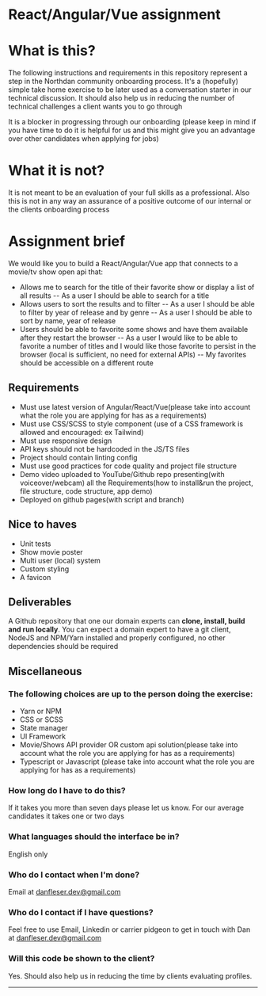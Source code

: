 # React/Angular/Vue assignment
# What is this?

The following instructions and requirements in this repository represent a step in the Northdan community onboarding process. It's a (hopefully) simple take home exercise to be later used as a conversation starter in our technical discussion. It should also help us in reducing the number of technical challenges a client wants you to go through

It is a blocker in progressing through our onboarding (please keep in mind if you have time to do it is helpful for us and this might give you an advantage over other candidates when applying for jobs)

# What it is not?

It is not meant to be an evaluation of your full skills as a professional. Also this is not in any way an assurance of a positive outcome of our internal or the clients onboarding process

# Assignment brief

We would like you to build a React/Angular/Vue app that connects to a movie/tv show open api that:

- Allows me to search for the title of their favorite show or display a list of all results
-- As a user I should be able to search for a title
- Allows users to sort the results and to filter
-- As a user I should be able to filter by year of release and by genre
-- As a user I should be able to sort by name, year of release
- Users should be able to favorite some shows and have them available after they restart the browser
-- As a user I would like to be able to favorite a number of titles and I would like those favorite to persist in the browser (local is sufficient, no need for external APIs)
-- My favorites should be accessible on a different route

## Requirements

- Must use latest version of Angular/React/Vue(please take into account what the role you are applying for has as a requirements)
- Must use CSS/SCSS to style component (use of a CSS framework is allowed and encouraged: ex Tailwind)
- Must use responsive design
- API keys should not be hardcoded in the JS/TS files
- Project should contain linting config
- Must use good practices for code quality and  project file structure
- Demo video uploaded to YouTube/Github repo presenting(with voiceover/webcam) all the Requirements(how to install&run the project, file structure, code structure, app demo)
- Deployed on github pages(with script and branch)

## Nice to haves

- Unit tests
- Show movie poster
- Multi user (local) system
- Custom styling
- A favicon


## Deliverables

A Github repository that one our domain experts can **clone, install, build and run locally**. You can expect a domain expert to have a git client, NodeJS and NPM/Yarn installed and properly configured, no other dependencies should be required

## Miscellaneous

### The following choices are up to the person doing the exercise:

- Yarn or NPM
- CSS or SCSS
- State manager
- UI Framework
- Movie/Shows API provider OR custom api solution(please take into account what the role you are applying for has as a requirements)
- Typescript or Javascript (please take into account what the role you are applying for has as a requirements)

### How long do I have to do this?

If it takes you more than seven days please let us know. For our average candidates it takes one or two days

### What languages should the interface be in?

English only

### Who do I contact when I'm done?

Email at danfleser.dev@gmail.com

### Who do I contact if I have questions?

Feel free to use Email, Linkedin or carrier pidgeon to get in touch with Dan at danfleser.dev@gmail.com

### Will this code be shown to the client?

Yes. Should also help us in reducing the time by clients evaluating profiles.

---
